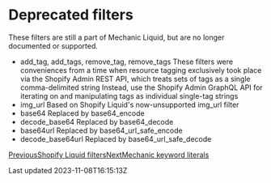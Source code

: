 # Deprecated filters

These filters are still a part of Mechanic Liquid, but are no longer documented or supported.

- add\_tag, add\_tags, remove\_tag, remove\_tags These filters were conveniences from a time when resource tagging exclusively took place via the Shopify Admin REST API, which treats sets of tags as a single comma-delimited string Instead, use the Shopify Admin GraphQL API for iterating on and manipulating tags as individual single-tag strings
- img\_url Based on Shopify Liquid's now-unsupported img\_url filter
- base64 Replaced by base64\_encode
- decode\_base64 Replaced by base64\_decode
- base64url Replaced by base64\_url\_safe\_encode
- decode\_base64url Replaced by base64\_url\_safe\_decode

[PreviousShopify Liquid filters](/platform/liquid/filters/shopify)[NextMechanic keyword literals](/platform/liquid/keyword-literals)

Last updated 2023-11-08T16:15:13Z